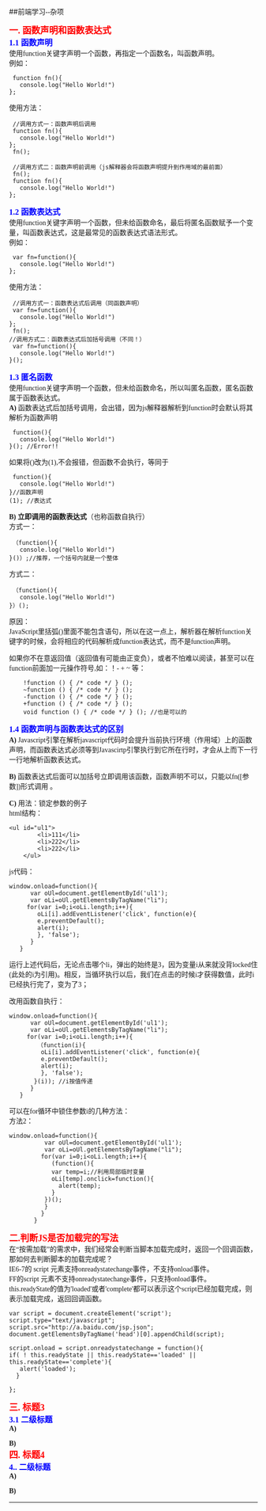##<font face="微软雅黑">前端学习--杂项

**<font size="4" color="red" >一. 函数声明和函数表达式</font>**  
**<font size="3" color="blue">1.1 函数声明</font>**   
使用function关键字声明一个函数，再指定一个函数名，叫函数声明。  
例如：
    
     function fn(){
       console.log("Hello World!")
	};  
使用方法：  
 
     //调用方式一：函数声明后调用
     function fn(){
       console.log("Hello World!")
	};
     fn();
   
     //调用方式二：函数声明前调用（js解释器会将函数声明提升到作用域的最前面）  
     fn();
     function fn(){
       console.log("Hello World!")
	};
**<font size="3" color="blue">1.2 函数表达式</font>**   
使用function关键字声明一个函数，但未给函数命名，最后将匿名函数赋予一个变量，叫函数表达式，这是最常见的函数表达式语法形式。  
例如：  
    
     var fn=function(){
       console.log("Hello World!")
	}; 
使用方法：  
 
     //调用方式一：函数表达式后调用（同函数声明）
     var fn=function(){
       console.log("Hello World!")
	}; 
     fn();
    //调用方式二：函数表达式后加括号调用（不同！）
     var fn=function(){
       console.log("Hello World!")
	}(); 

**<font size="3" color="blue">1.3 匿名函数</font>**  
使用function关键字声明一个函数，但未给函数命名，所以叫匿名函数，匿名函数属于函数表达式。  
**A)** 函数表达式后加括号调用，会出错，因为js解释器解析到function时会默认将其解析为函数声明  
 
     function(){
       console.log("Hello World!")
	}(); //Error!!
如果将()改为(1),不会报错，但函数不会执行，等同于  
 
     function(){
       console.log("Hello World!")
	}//函数声明
    (1); //表达式

**B)** **立即调用的函数表达式**（也称函数自执行）  
方式一：
 
     （function(){
       console.log("Hello World!")
	}()）;//推荐，一个括号内就是一个整体
方式二：
 
     （function(){
       console.log("Hello World!")
	}）();   
原因：  
JavaScript里括弧()里面不能包含语句，所以在这一点上，解析器在解析function关键字的时候，会将相应的代码解析成function表达式，而不是function声明。   

如果你不在意返回值（返回值有可能由正变负），或者不怕难以阅读，甚至可以在function前面加一元操作符号,如：！- + ~ 等：

		!function () { /* code */ } (); 
		~function () { /* code */ } (); 
		-function () { /* code */ } (); 
		+function () { /* code */ } (); 
		void function () { /* code */ } (); //也是可以的  

**<font size="3" color="blue">1.4 函数声明与函数表达式的区别</font>**  
**A)** Javascript引擎在解析javascript代码时会提升当前执行环境（作用域）上的函数声明，而函数表达式必须等到Javascirtp引擎执行到它所在行时，才会从上而下一行一行地解析函数表达式。 
 
**B)** 函数表达式后面可以加括号立即调用该函数，函数声明不可以，只能以fn([参数])形式调用 。   

**C)**  用法：锁定参数的例子  
html结构：  

	<ul id="ul1">
			<li>111</li>
			<li>222</li>
			<li>222</li>
		</ul>
  
js代码：  
   
	window.onload=function(){
	   	  var oUl=document.getElementById('ul1');
	   	  var oLi=oUl.getElementsByTagName("li");
	     for(var i=0;i<oLi.length;i++){
	   	  	oLi[i].addEventListener('click', function(e){ 
			e.preventDefault(); 
			alert(i); 
			}, 'false'); 
	   	  }
	   }
运行上述代码后，无论点击哪个li，弹出的始终是3，因为变量i从来就没背locked住(此处的i为引用)。相反，当循环执行以后，我们在点击的时候i才获得数值，此时i已经执行完了，变为了3； 

改用函数自执行：  
   
	window.onload=function(){
	   	  var oUl=document.getElementById('ul1');
	   	  var oLi=oUl.getElementsByTagName("li");
	     for(var i=0;i<oLi.length;i++){
	   	  	（function(i){
             oLi[i].addEventListener('click', function(e){ 
			 e.preventDefault(); 
			 alert(i); 
			 }, 'false');
           }(i)); //i按值传递
	   	  }
	   }
可以在for循环中锁住参数i的几种方法：  
方法2：  

	window.onload=function(){
		   	  var oUl=document.getElementById('ul1');
		   	  var oLi=oUl.getElementsByTagName("li");
		     for(var i=0;i<oLi.length;i++){
		   	  	(function(){
		        var temp=i;//利用局部临时变量
		        oLi[temp].onclick=function(){
		          alert(temp);
		        }
		      })();
	          }
		   	 }
		   }



**<font size="4" color="red" >二.判断JS是否加载完的写法</font>**  
在“按需加载”的需求中，我们经常会判断当脚本加载完成时，返回一个回调函数，那如何去判断脚本的加载完成呢？   
IE6-7的 script 元素支持onreadystatechange事件，不支持onload事件。  
FF的script 元素不支持onreadystatechange事件，只支持onload事件。  
this.readyState的值为'loaded'或者'complete'都可以表示这个script已经加载完成，则表示加载完成，返回回调函数。  
 

	var script = document.createElement('script');
	script.type="text/javascript";
	script.src="http://a.baidu.com/jsp.json";
	document.getElementsByTagName('head')[0].appendChild(script);

	script.onload = script.onreadystatechange = function(){
	if( ! this.readyState || this.readyState=='loaded' || this.readyState=='complete'){
	   alert('loaded');
	  }
	
	};
**<font size="4" color="red" >三. 标题3</font>**  
**<font size="3" color="blue">3.1 二级标题</font>**   
**A)** 

**B)**   
**<font size="4" color="red" >四. 标题4</font>**  
**<font size="3" color="blue">4.. 二级标题</font>**   
**A)** 

**B)**   
</font>  
******

